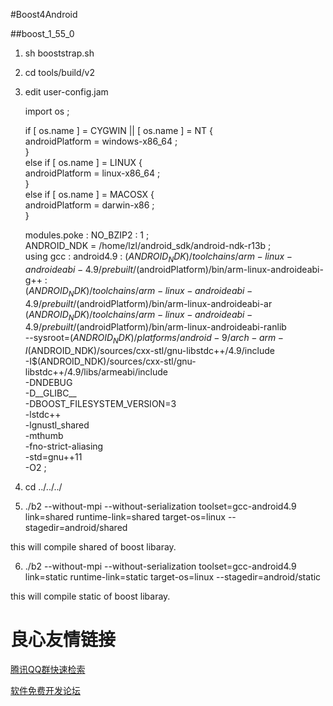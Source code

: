 #Boost4Android

##boost_1_55_0
1. sh booststrap.sh
2. cd tools/build/v2
3. edit user-config.jam
   

    import os ;  
       
    if [ os.name ] = CYGWIN || [ os.name ] = NT {  
    androidPlatform = windows-x86_64 ;  
    }  
    else if [ os.name ] = LINUX {  
    androidPlatform = linux-x86_64 ;  
    }  
    else if [ os.name ] = MACOSX {  
    androidPlatform = darwin-x86 ;  
    }  
       
    modules.poke : NO_BZIP2 : 1 ;  
    ANDROID_NDK = /home/lzl/android_sdk/android-ndk-r13b ;  
    using gcc : android4.9 : $(ANDROID_NDK)/toolchains/arm-linux-androideabi-4.9/prebuilt/$(androidPlatform)/bin/arm-linux-androideabi-g++ :  
     $(ANDROID_NDK)/toolchains/arm-linux-androideabi-4.9/prebuilt/$(androidPlatform)/bin/arm-linux-androideabi-ar  
     $(ANDROID_NDK)/toolchains/arm-linux-androideabi-4.9/prebuilt/$(androidPlatform)/bin/arm-linux-androideabi-ranlib  
     --sysroot=$(ANDROID_NDK)/platforms/android-9/arch-arm  
     -I$(ANDROID_NDK)/sources/cxx-stl/gnu-libstdc++/4.9/include  
     -I$(ANDROID_NDK)/sources/cxx-stl/gnu-libstdc++/4.9/libs/armeabi/include  
     -DNDEBUG  
     -D__GLIBC__  
     -DBOOST_FILESYSTEM_VERSION=3  
     -lstdc++  
     -lgnustl_shared  
     -mthumb  
     -fno-strict-aliasing  
     -std=gnu++11  
     -O2  ;   
4. cd ../../../ 
5.  ./b2 --without-mpi --without-serialization toolset=gcc-android4.9 link=shared runtime-link=shared target-os=linux --stagedir=android/shared

this will compile shared of boost libaray.

6. ./b2 --without-mpi --without-serialization toolset=gcc-android4.9 link=static runtime-link=static target-os=linux --stagedir=android/static

this will compile static of boost libaray.


 # 良心友情链接

[腾讯QQ群快速检索](http://u.720life.cn/s/8cf73f7c)

[软件免费开发论坛](http://u.720life.cn/s/bbb01dc0)